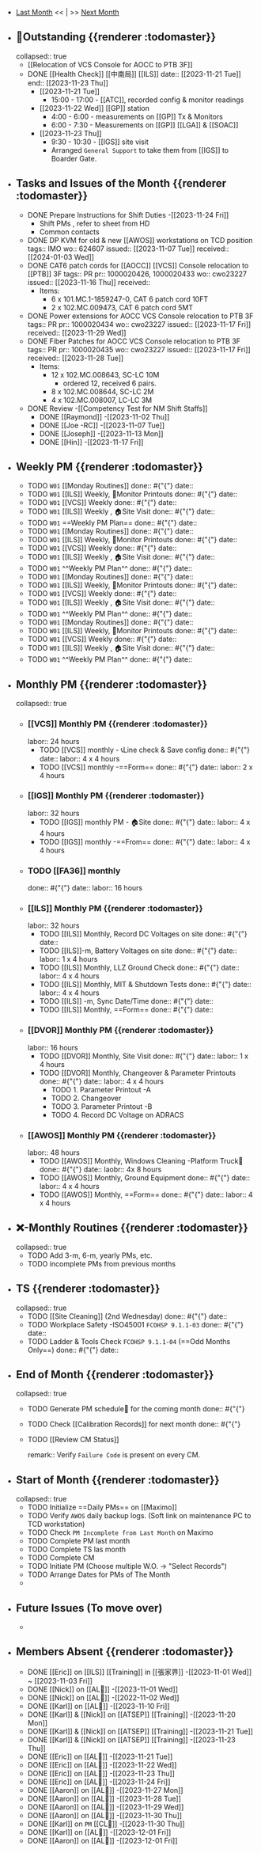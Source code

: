 - [Last Month]([[Monthly/2023-10]]) << | >> [Next Month]([[Monthly/2023-12]])
- ## 📌Outstanding {{renderer :todomaster}}
  collapsed:: true
	- [[Relocation of VCS Console for AOCC to PTB 3F]]
	- DONE [[Health Check]] [[中南局]] [[ILS]]
	  date:: [[2023-11-21 Tue]]
	  end:: [[2023-11-23 Thu]]
		- [[2023-11-21 Tue]]
			- 15:00 - 17:00 - [[ATC]], recorded config & monitor readings
		- [[2023-11-22 Wed]] [[GP]] station
			- 4:00 - 6:00 - measurements on [[GP]] Tx & Monitors
			- 6:00 - 7:30 - Measurements on [[GP]] [[LGA]] & [[SOAC]]
		- [[2023-11-23 Thu]]
			- 9:30 - 10:30 - [[IGS]] site visit
			- Arranged `General Support` to take them from [[IGS]] to Boarder Gate.
- ## Tasks and Issues of the Month {{renderer :todomaster}}
	- DONE Prepare Instructions for Shift Duties -[[2023-11-24 Fri]]
		- Shift PMs , refer to sheet from HD
		- Common contacts
	- DONE DP KVM for old & new [[AWOS]] workstations on TCD position
	  tags:: IMO
	  wo:: 624607
	  issued:: [[2023-11-07 Tue]]
	  received:: [[2024-01-03 Wed]]
	- DONE CAT6 patch cords for [[AOCC]] [[VCS]] Console relocation to [[PTB]] 3F
	  tags:: PR
	  pr:: 1000020426, 1000020433
	  wo:: cwo23227
	  issued:: [[2023-11-16 Thu]]
	  received::
		- Items:
			- 6 x 101.MC.1-1859247-0, CAT 6 patch cord 10FT
			- 2 x 102.MC.009473, CAT 6 patch cord 5MT
	- DONE Power extensions for AOCC VCS Console relocation to PTB 3F
	  tags:: PR
	  pr:: 1000020434
	  wo:: cwo23227
	  issued:: [[2023-11-17 Fri]]
	  received:: [[2023-11-29 Wed]]
	- DONE Fiber Patches for AOCC VCS Console relocation to PTB 3F
	  tags:: PR
	  pr:: 1000020435
	  wo:: cwo23227
	  issued:: [[2023-11-17 Fri]]
	  received:: [[2023-11-28 Tue]]
		- Items:
			- 12 x 102.MC.008643, SC-LC 10M
				- ordered 12, received 6 pairs.
			- 8 x 102.MC.008644, SC-LC 2M
			- 4 x 102.MC.008007, LC-LC 3M
	- DONE Review -[[Competency Test for NM Shift Staffs]]
		- DONE [[Raymond]] -[[2023-11-02 Thu]]
		- DONE [[Joe -RC]] -[[2023-11-07 Tue]]
		- DONE [[Joseph]] -[[2023-11-13 Mon]]
		- DONE [[Hin]] -[[2023-11-17 Fri]]
- ## Weekly PM {{renderer :todomaster}}
	- TODO `W01` [[Monday Routines]] 
	  done:: #{"{"}
	  date::
	- TODO `W01` [[ILS]] Weekly, 📄Monitor Printouts 
	  done:: #{"{"}
	  date::
	- TODO `W01` [[VCS]] Weekly
	  done:: #{"{"}
	  date::
	- TODO `W01` [[ILS]] Weekly ,  🏠️Site Visit
	  done:: #{"{"}
	  date::
	- TODO  `W01` ==Weekly PM Plan==
	  done:: #{"{"}
	  date::
	- TODO `W01` [[Monday Routines]] 
	  done:: #{"{"}
	  date::
	- TODO `W01` [[ILS]] Weekly, 📄Monitor Printouts 
	  done:: #{"{"}
	  date::
	- TODO `W01` [[VCS]] Weekly
	  done:: #{"{"}
	  date::
	- TODO `W01` [[ILS]] Weekly ,  🏠️Site Visit
	  done:: #{"{"}
	  date::
	- TODO `W01` ^^Weekly PM Plan^^
	  done:: #{"{"}
	  date::
	- TODO `W01` [[Monday Routines]] 
	  done:: #{"{"}
	  date::
	- TODO `W01` [[ILS]] Weekly, 📄Monitor Printouts 
	  done:: #{"{"}
	  date::
	- TODO `W01` [[VCS]] Weekly
	  done:: #{"{"}
	  date::
	- TODO `W01` [[ILS]] Weekly ,  🏠️Site Visit
	  done:: #{"{"}
	  date::
	- TODO `W01` ^^Weekly PM Plan^^
	  done:: #{"{"}
	  date::
	- TODO `W01` [[Monday Routines]] 
	  done:: #{"{"}
	  date::
	- TODO `W01` [[ILS]] Weekly, 📄Monitor Printouts 
	  done:: #{"{"}
	  date::
	- TODO `W01` [[VCS]] Weekly
	  done:: #{"{"}
	  date::
	- TODO `W01` [[ILS]] Weekly ,  🏠️Site Visit
	  done:: #{"{"}
	  date::
	- TODO `W01` ^^Weekly PM Plan^^
	  done:: #{"{"}
	  date::
- ## Monthly PM {{renderer :todomaster}}
  collapsed:: true
	- ### [[VCS]] Monthly PM {{renderer :todomaster}}
	  labor:: 24 hours
		- TODO [[VCS]] monthly - 📞Line check & Save config
		  done:: #{"{"}
		  date:: 
		  labor::  4 x 4 hours
		- TODO [[VCS]] monthly -==Form== 
		  done:: #{"{"}
		  date:: 
		  labor::  2 x 4 hours
	- ### [[IGS]] Monthly PM {{renderer :todomaster}}
	  labor:: 32 hours
		- TODO [[IGS]] monthly PM - 🏠️Site
		  done:: #{"{"}
		  date:: 
		  labor:: 4 x 4 hours
		- TODO [[IGS]] monthly -==From== 
		  done:: #{"{"}
		  date:: 
		  labor::  4 x 4 hours
	- ### TODO [[FA36]] monthly 
	  done:: #{"{"}
	  date:: 
	  labor:: 16 hours
	- ### [[ILS]] Monthly PM {{renderer :todomaster}}
	  labor:: 32 hours
		- TODO [[ILS]] Monthly, Record DC Voltages on site 
		  done:: #{"{"}
		  date::
		- TODO [[ILS]]-m, Battery Voltages on site 
		  done:: #{"{"}
		  date::
		  labor:: 1 x 4 hours
		- TODO [[ILS]] Monthly, LLZ Ground Check 
		  done:: #{"{"}
		  date:: 
		  labor:: 4 x 4 hours
		- TODO [[ILS]] Monthly, MIT & Shutdown Tests 
		  done:: #{"{"}
		  date:: 
		  labor:: 4 x 4 hours
		- TODO [[ILS]] -m, Sync Date/Time 
		  done:: #{"{"}
		  date::
		- TODO [[ILS]] Monthly, ==Form== 
		  done:: #{"{"}
		  date::
	- ### [[DVOR]] Monthly PM {{renderer :todomaster}}
	  labor:: 16 hours
		- TODO [[DVOR]] Monthly, Site Visit
		  done:: #{"{"}
		  date::
		  labor:: 1 x 4 hours
		- TODO [[DVOR]] Monthly, Changeover & Parameter Printouts
		  done:: #{"{"}
		  date::
		  labor:: 4 x 4 hours
			- TODO 1. Parameter Printout -A
			- TODO 2. Changeover
			- TODO 3. Parameter Printout -B
			- TODO 4. Record DC Voltage on ADRACS
	- ### [[AWOS]] Monthly PM {{renderer :todomaster}}
	  labor:: 48 hours
		- TODO [[AWOS]] Monthly, Windows Cleaning -Platform Truck🚛
		  done:: #{"{"}
		  date:: 
		  laobr:: 4x 8 hours
		- TODO [[AWOS]] Monthly, Ground Equipment
		  done:: #{"{"}
		  date::
		  labor:: 4 x 4 hours
		- TODO [[AWOS]] Monthly, ==Form== 
		  done:: #{"{"}
		  date:: 
		  labor:: 4 x 4 hours
- ## ❌-Monthly Routines {{renderer :todomaster}}
  collapsed:: true
	- TODO Add 3-m, 6-m, yearly PMs, etc.
	- TODO incomplete PMs from previous months
- ## TS {{renderer :todomaster}}
  collapsed:: true
	- TODO [[Site Cleaning]] (2nd Wednesday) 
	  done:: #{"{"}
	  date::
	- TODO Workplace Safety -ISO45001 `FCOHSP 9.1.1-03`
	  done:: #{"{"}
	  date::
	- TODO Ladder & Tools Check `FCOHSP 9.1.1-04` (==Odd Months Only==) 
	  done:: #{"{"}
	  date::
- ## End of Month {{renderer :todomaster}}
  collapsed:: true
	- TODO Generate PM schedule📅 for the coming month
	  done:: #{"{"}
	- TODO Check [[Calibration Records]] for next month
	  done:: #{"{"}
	- TODO [[Review CM Status]]
	  
	  remark:: Verify `Failure Code` is present on every CM.
- ## Start of Month {{renderer :todomaster}}
  collapsed:: true
	- TODO Initialize ==Daily PMs== on [[Maximo]]
	- TODO Verify `AWOS` daily backup logs. (Soft link on maintenance PC to TCD workstation)
	- TODO Check `PM Incomplete from Last Month` on Maximo
	- TODO Complete PM last month
	- TODO Complete TS las month
	- TODO Complete CM
	- TODO Initiate PM (Choose multiple W.O. -> "Select Records")
	- TODO Arrange Dates for PMs of The Month
	-
- ## Future Issues (To move over)
	-
- ## Members Absent {{renderer :todomaster}}
	- DONE [[Eric]] on [[ILS]] [[Training]] in [[張家界]] -[[2023-11-01 Wed]] ~ [[2023-11-03 Fri]]
	- DONE [[Nick]] on [[AL🎉]] -[[2023-11-01 Wed]]
	- DONE [[Nick]] on [[AL🎉]] -[[2022-11-02 Wed]]
	- DONE [[Karl]] on [[AL🎉]] -[[2023-11-10 Fri]]
	- DONE [[Karl]] & [[Nick]] on [[ATSEP]] [[Training]] -[[2023-11-20 Mon]]
	- DONE [[Karl]] & [[Nick]] on [[ATSEP]] [[Training]] -[[2023-11-21 Tue]]
	- DONE [[Karl]] & [[Nick]] on [[ATSEP]] [[Training]] -[[2023-11-23 Thu]]
	- DONE [[Eric]] on [[AL🎉]] -[[2023-11-21 Tue]]
	- DONE [[Eric]] on [[AL🎉]] -[[2023-11-22 Wed]]
	- DONE [[Eric]] on [[AL🎉]] -[[2023-11-23 Thu]]
	- DONE [[Eric]] on [[AL🎉]] -[[2023-11-24 Fri]]
	- DONE [[Aaron]] on [[AL🎉]] -[[2023-11-27 Mon]]
	- DONE [[Aaron]] on [[AL🎉]] -[[2023-11-28 Tue]]
	- DONE [[Aaron]] on [[AL🎉]] -[[2023-11-29 Wed]]
	- DONE [[Aaron]] on [[AL🎉]] -[[2023-11-30 Thu]]
	- DONE [[Karl]] on `PM` [[CL🎉]] -[[2023-11-30 Thu]]
	- DONE [[Karl]] on [[AL🎉]] -[[2023-12-01 Fri]]
	- DONE [[Aaron]] on [[AL🎉]] -[[2023-12-01 Fri]]